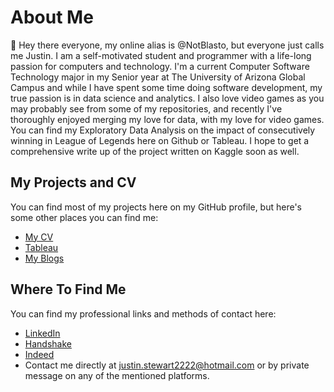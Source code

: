  # About Me
 👋 Hey there everyone, my online alias is @NotBlasto, but everyone just calls me Justin. I am a self-motivated student and programmer with a life-long passion for computers and technology. I'm a current Computer Software Technology 
 major in my Senior year at The University of Arizona Global Campus and while I have spent some time doing software development, my true passion is in data science and analytics.
 I also love video games as you may probably see from some of my repositories, and recently I've thoroughly enjoyed merging my love for data, with my love for video games.
 You can find my Exploratory Data Analysis on the impact of consecutively winning in League of Legends here on Github or Tableau. I hope to get a comprehensive write up of the project written on Kaggle soon as well.
 

## My Projects and CV
You can find most of my projects here on my GitHub profile, but here's some other places you can find me:
- [My CV](https://drive.google.com/file/d/1rQeICC2ICLumxAMnzh7gM9Jc5QR7WtYf/view?usp=sharing)
- [Tableau](https://public.tableau.com/app/profile/justin.stewart3367)
- [My Blogs](https://cpt307justinstewart.blogspot.com/)

## Where To Find Me
You can find my professional links and methods of contact here:
- [LinkedIn](https://www.linkedin.com/in/justin-stewart-a0ba0b237/)
- [Handshake](https://app.joinhandshake.com/stu/users/40181005)
- [Indeed](https://my.indeed.com/resume?hl=en&co=US&from=gnav-messaging--messaging-webapp)
-  Contact me directly at justin.stewart2222@hotmail.com or by private message on any of the mentioned platforms.
<!---
NotBlasto/NotBlasto is a ✨ special ✨ repository because its `README.md` (this file) appears on your GitHub profile.
You can click the Preview link to take a look at your changes.
--->
